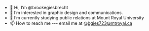 - 👋 Hi, I’m @brookegiesbrecht
- 👀 I’m interested in graphic design and communications.
- 🌱 I’m currently studying public relations at Mount Royal University 
- 📫 How to reach me --- email me at @bgies723@mtroyal.ca 

<!---
brookegiesbrecht/brookegiesbrecht is a ✨ special ✨ repository because its `README.md` (this file) appears on your GitHub profile.
You can click the Preview link to take a look at your changes.
--->
